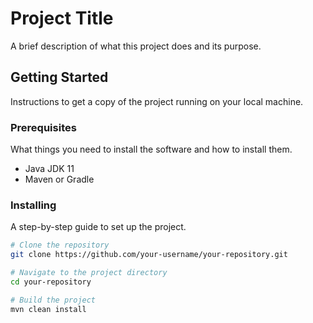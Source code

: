 # Project Title

A brief description of what this project does and its purpose.

## Getting Started

Instructions to get a copy of the project running on your local machine.

### Prerequisites

What things you need to install the software and how to install them.

- Java JDK 11
- Maven or Gradle

### Installing

A step-by-step guide to set up the project.

```bash
# Clone the repository
git clone https://github.com/your-username/your-repository.git

# Navigate to the project directory
cd your-repository

# Build the project
mvn clean install
